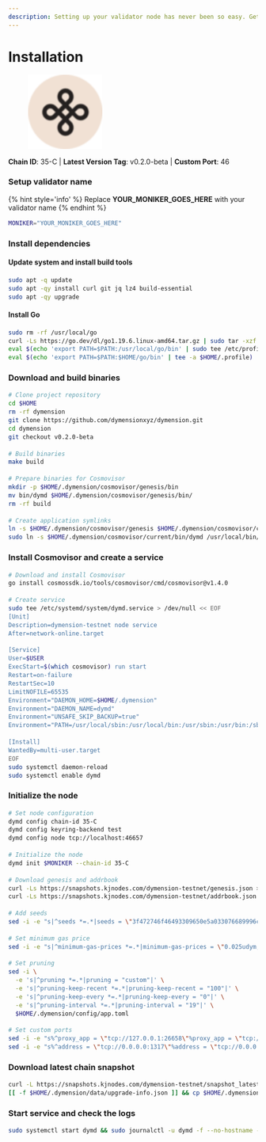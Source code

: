 ```yaml
---
description: Setting up your validator node has never been so easy. Get your validator running in minutes by following step by step instructions.
---
```


# Installation

<figure><img src="https://raw.githubusercontent.com/kj89/cosmos-images/main/logos/dymension.png" width="150" alt=""><figcaption></figcaption></figure>

**Chain ID**: 35-C | **Latest Version Tag**: v0.2.0-beta | **Custom Port**: 46

### Setup validator name

{% hint style='info' %}
Replace **YOUR_MONIKER_GOES_HERE** with your validator name
{% endhint %}

```bash
MONIKER="YOUR_MONIKER_GOES_HERE"
```

### Install dependencies

#### Update system and install build tools

```bash
sudo apt -q update
sudo apt -qy install curl git jq lz4 build-essential
sudo apt -qy upgrade
```

#### Install Go

```bash
sudo rm -rf /usr/local/go
curl -Ls https://go.dev/dl/go1.19.6.linux-amd64.tar.gz | sudo tar -xzf - -C /usr/local
eval $(echo 'export PATH=$PATH:/usr/local/go/bin' | sudo tee /etc/profile.d/golang.sh)
eval $(echo 'export PATH=$PATH:$HOME/go/bin' | tee -a $HOME/.profile)
```

### Download and build binaries

```bash
# Clone project repository
cd $HOME
rm -rf dymension
git clone https://github.com/dymensionxyz/dymension.git
cd dymension
git checkout v0.2.0-beta

# Build binaries
make build

# Prepare binaries for Cosmovisor
mkdir -p $HOME/.dymension/cosmovisor/genesis/bin
mv bin/dymd $HOME/.dymension/cosmovisor/genesis/bin/
rm -rf build

# Create application symlinks
ln -s $HOME/.dymension/cosmovisor/genesis $HOME/.dymension/cosmovisor/current
sudo ln -s $HOME/.dymension/cosmovisor/current/bin/dymd /usr/local/bin/dymd
```

### Install Cosmovisor and create a service

```bash
# Download and install Cosmovisor
go install cosmossdk.io/tools/cosmovisor/cmd/cosmovisor@v1.4.0

# Create service
sudo tee /etc/systemd/system/dymd.service > /dev/null << EOF
[Unit]
Description=dymension-testnet node service
After=network-online.target

[Service]
User=$USER
ExecStart=$(which cosmovisor) run start
Restart=on-failure
RestartSec=10
LimitNOFILE=65535
Environment="DAEMON_HOME=$HOME/.dymension"
Environment="DAEMON_NAME=dymd"
Environment="UNSAFE_SKIP_BACKUP=true"
Environment="PATH=/usr/local/sbin:/usr/local/bin:/usr/sbin:/usr/bin:/sbin:/bin:/usr/games:/usr/local/games:/snap/bin:$HOME/.dymension/cosmovisor/current/bin"

[Install]
WantedBy=multi-user.target
EOF
sudo systemctl daemon-reload
sudo systemctl enable dymd
```

### Initialize the node

```bash
# Set node configuration
dymd config chain-id 35-C
dymd config keyring-backend test
dymd config node tcp://localhost:46657

# Initialize the node
dymd init $MONIKER --chain-id 35-C

# Download genesis and addrbook
curl -Ls https://snapshots.kjnodes.com/dymension-testnet/genesis.json > $HOME/.dymension/config/genesis.json
curl -Ls https://snapshots.kjnodes.com/dymension-testnet/addrbook.json > $HOME/.dymension/config/addrbook.json

# Add seeds
sed -i -e "s|^seeds *=.*|seeds = \"3f472746f46493309650e5a033076689996c8881@dymension-testnet.rpc.kjnodes.com:46659\"|" $HOME/.dymension/config/config.toml

# Set minimum gas price
sed -i -e "s|^minimum-gas-prices *=.*|minimum-gas-prices = \"0.025udym,0.025uatom\"|" $HOME/.dymension/config/app.toml

# Set pruning
sed -i \
  -e 's|^pruning *=.*|pruning = "custom"|' \
  -e 's|^pruning-keep-recent *=.*|pruning-keep-recent = "100"|' \
  -e 's|^pruning-keep-every *=.*|pruning-keep-every = "0"|' \
  -e 's|^pruning-interval *=.*|pruning-interval = "19"|' \
  $HOME/.dymension/config/app.toml

# Set custom ports
sed -i -e "s%^proxy_app = \"tcp://127.0.0.1:26658\"%proxy_app = \"tcp://127.0.0.1:46658\"%; s%^laddr = \"tcp://127.0.0.1:26657\"%laddr = \"tcp://127.0.0.1:46657\"%; s%^pprof_laddr = \"localhost:6060\"%pprof_laddr = \"localhost:46060\"%; s%^laddr = \"tcp://0.0.0.0:26656\"%laddr = \"tcp://0.0.0.0:46656\"%; s%^prometheus_listen_addr = \":26660\"%prometheus_listen_addr = \":46660\"%" $HOME/.dymension/config/config.toml
sed -i -e "s%^address = \"tcp://0.0.0.0:1317\"%address = \"tcp://0.0.0.0:46317\"%; s%^address = \":8080\"%address = \":46080\"%; s%^address = \"0.0.0.0:9090\"%address = \"0.0.0.0:46090\"%; s%^address = \"0.0.0.0:9091\"%address = \"0.0.0.0:46091\"%; s%^address = \"0.0.0.0:8545\"%address = \"0.0.0.0:46545\"%; s%^ws-address = \"0.0.0.0:8546\"%ws-address = \"0.0.0.0:46546\"%" $HOME/.dymension/config/app.toml
```

### Download latest chain snapshot

```bash
curl -L https://snapshots.kjnodes.com/dymension-testnet/snapshot_latest.tar.lz4 | tar -Ilz4 -xf - -C $HOME/.dymension
[[ -f $HOME/.dymension/data/upgrade-info.json ]] && cp $HOME/.dymension/data/upgrade-info.json $HOME/.dymension/cosmovisor/genesis/upgrade-info.json
```

### Start service and check the logs

```bash
sudo systemctl start dymd && sudo journalctl -u dymd -f --no-hostname -o cat
```
